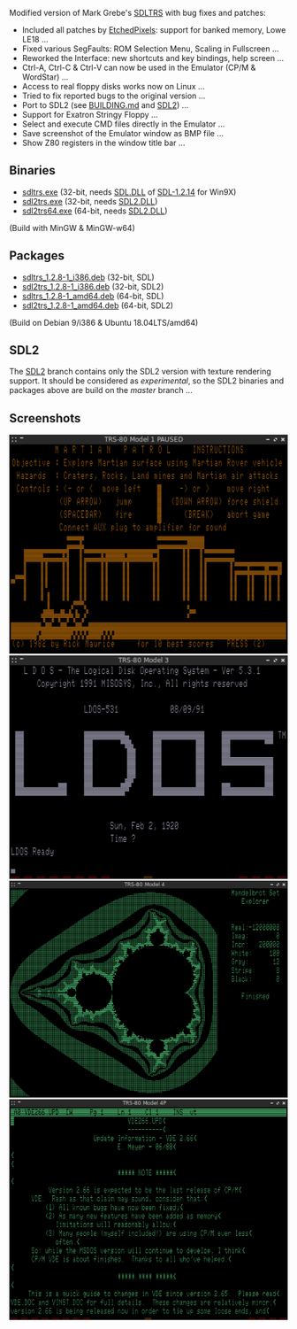 Modified version of Mark Grebe's [SDLTRS] with bug fixes and patches:

  * Included all patches by [EtchedPixels]: support for banked memory, Lowe LE18 ...
  * Fixed various SegFaults: ROM Selection Menu, Scaling in Fullscreen ...
  * Reworked the Interface: new shortcuts and key bindings, help screen ...
  * Ctrl-A, Ctrl-C & Ctrl-V can now be used in the Emulator (CP/M & WordStar) ...
  * Access to real floppy disks works now on Linux ...
  * Tried to fix reported bugs to the original version ...
  * Port to SDL2 (see [BUILDING.md] and [SDL2]) ...
  * Support for Exatron Stringy Floppy ...
  * Select and execute CMD files directly in the Emulator ...
  * Save screenshot of the Emulator window as BMP file ...
  * Show Z80 registers in the window title bar ...

## Binaries

  * [sdltrs.exe]     (32-bit, needs [SDL.DLL] of [SDL-1.2.14] for Win9X)
  * [sdl2trs.exe]    (32-bit, needs [SDL2.DLL])
  * [sdl2trs64.exe]  (64-bit, needs [SDL2.DLL])

(Build with MinGW & MinGW-w64)

## Packages

  * [sdltrs_1.2.8-1_i386.deb]    (32-bit, SDL)
  * [sdl2trs_1.2.8-1_i386.deb]   (32-bit, SDL2)
  * [sdltrs_1.2.8-1_amd64.deb]   (64-bit, SDL)
  * [sdl2trs_1.2.8-1_amd64.deb]  (64-bit, SDL2)

(Build on Debian 9/i386 & Ubuntu 18.04LTS/amd64)

## SDL2

The [SDL2] branch contains only the SDL2 version with texture rendering support.
It should be considered as *experimental*, so the SDL2 binaries and packages above
are build on the *master* branch ...

## Screenshots

![screenshot](sdltrs01.png)
![screenshot](sdltrs02.png)
![screenshot](sdltrs03.png)
![screenshot](sdltrs04.png)

[BUILDING.md]: BUILDING.md
[EtchedPixels]: https://www.github.com/EtchedPixels/xtrs
[SDL2]: https://gitlab.com/jengun/sdltrs/-/tree/sdl2
[SDL.DLL]: https://www.libsdl.org/download-1.2.php
[SDL2.DLL]: https://www.libsdl.org/download-2.0.php
[SDL-1.2.14]: https://www.libsdl.org/release/SDL-1.2.14-win32.zip
[SDLTRS]: http://sdltrs.sourceforge.net
[sdltrs.exe]: bin/sdltrs.exe
[sdl2trs.exe]: bin/sdl2trs.exe
[sdl2trs64.exe]: bin/sdl2trs64.exe
[sdltrs_1.2.8-1_i386.deb]: bin/sdltrs_1.2.8-1_i386.deb
[sdl2trs_1.2.8-1_i386.deb]: bin/sdl2trs_1.2.8-1_i386.deb
[sdltrs_1.2.8-1_amd64.deb]: bin/sdltrs_1.2.8-1_amd64.deb
[sdl2trs_1.2.8-1_amd64.deb]: bin/sdl2trs_1.2.8-1_amd64.deb
